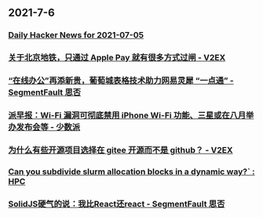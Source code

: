 
## 2021-7-6

### [Daily Hacker News for 2021-07-05](https://www.daemonology.net/hn-daily/2021-07-05.html)

### [关于北京地铁，只通过 Apple Pay 就有很多方式过闸 - V2EX](https://www.v2ex.com/t/787525)

### [“在线办公”再添新贵，葡萄城表格技术助力网易灵犀 “一点通” - SegmentFault 思否](https://segmentfault.com/a/1190000040293653)

### [派早报：Wi-Fi 漏洞可彻底禁用 iPhone Wi-Fi 功能、三星或在八月举办发布会等 - 少数派](https://sspai.com/post/67567)

### [为什么有些开源项目选择在 gitee 开源而不是 github？ - V2EX](https://www.v2ex.com/t/787745)

### [Can you subdivide slurm allocation blocks in a dynamic way?` : HPC](https://www.reddit.com/r/HPC/comments/oeminp/can_you_subdivide_slurm_allocation_blocks_in_a/)

### [SolidJS硬气的说：我比React还react - SegmentFault 思否](https://segmentfault.com/a/1190000040275257)